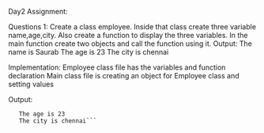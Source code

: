 Day2 Assignment:

Questions 1:
Create a class employee. Inside that class create three variable name,age,city. Also create a function to
display the three variables. In the main function create two objects and call the function using it.
Output:
The name is Saurab
The age is 23
The city is chennai

Implementation:
Employee class file has the variables and function declaration
Main class file is creating an object for Employee class and setting values

Output:

```The name is Saurab
   The age is 23
   The city is chennai```